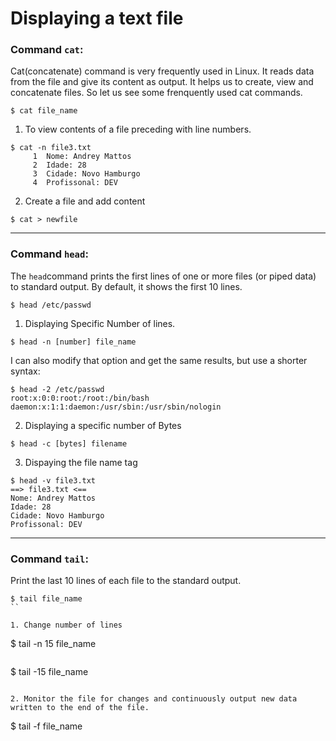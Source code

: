 # Displaying a text file

### Command `cat`:
Cat(concatenate) command is very frequently used in Linux. It reads data from the file and give its content as output. It helps us to create, view and concatenate files. So let us see some frenquently used cat commands.

```
$ cat file_name
```

1. To view contents of a file preceding with line numbers.
```
$ cat -n file3.txt
     1	Nome: Andrey Mattos
     2	Idade: 28
     3	Cidade: Novo Hamburgo
     4	Profissonal: DEV
```

2. Create a file and add content

```
$ cat > newfile
```
---

### Command `head`:
The `head`command prints the first lines of one or more files (or piped data) to standard output. By default, it shows the first 10 lines.

```
$ head /etc/passwd
```
1. Displaying Specific Number of lines.
```
$ head -n [number] file_name
```

I can also modify that option and get the same results, but use a shorter syntax:

```
$ head -2 /etc/passwd
root:x:0:0:root:/root:/bin/bash
daemon:x:1:1:daemon:/usr/sbin:/usr/sbin/nologin
```

2. Displaying a specific number of Bytes
```
$ head -c [bytes] filename
```

3. Dispaying the file name tag
```
$ head -v file3.txt 
==> file3.txt <==
Nome: Andrey Mattos
Idade: 28
Cidade: Novo Hamburgo
Profissonal: DEV
```

---
### Command `tail`:

Print the last 10 lines of each file to the standard output.

```
$ tail file_name
``

1. Change number of lines
```
$ tail -n 15 file_name
```

```
$ tail -15 file_name
```

2. Monitor the file for changes and continuously output new data written to the end of the file.
```
$ tail -f file_name
```

